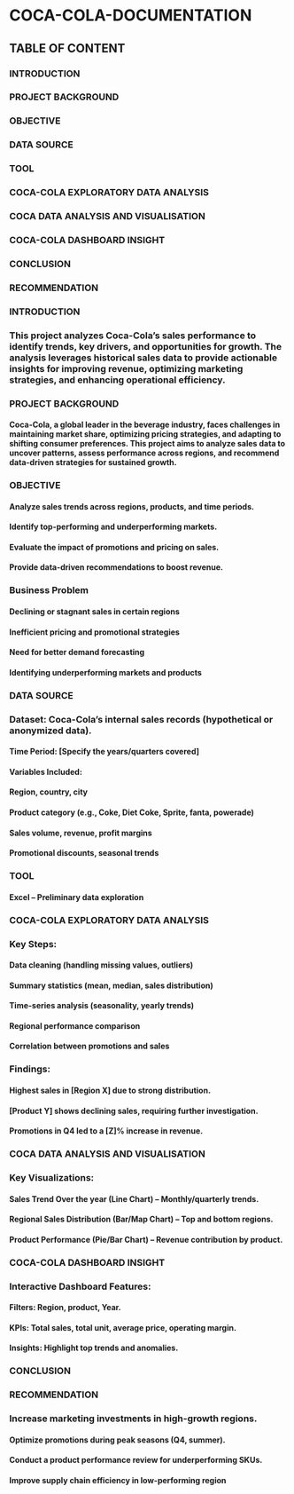 # COCA-COLA-DOCUMENTATION
## TABLE OF CONTENT
### INTRODUCTION
### PROJECT BACKGROUND
### OBJECTIVE
### DATA SOURCE 
### TOOL
### COCA-COLA EXPLORATORY DATA ANALYSIS
### COCA DATA ANALYSIS AND VISUALISATION
###  COCA-COLA DASHBOARD INSIGHT
### CONCLUSION
### RECOMMENDATION

### INTRODUCTION
### This project analyzes Coca-Cola’s sales performance to identify trends, key drivers, and opportunities for growth. The analysis leverages historical sales data to provide actionable insights for improving revenue, optimizing marketing strategies, and enhancing operational efficiency.
### PROJECT BACKGROUND
#### Coca-Cola, a global leader in the beverage industry, faces challenges in maintaining market share, optimizing pricing strategies, and adapting to shifting consumer preferences. This project aims to analyze sales data to uncover patterns, assess performance across regions, and recommend data-driven strategies for sustained growth.

### OBJECTIVE
#### Analyze sales trends across regions, products, and time periods.
#### Identify top-performing and underperforming markets.
#### Evaluate the impact of promotions and pricing on sales.
#### Provide data-driven recommendations to boost revenue.
### Business Problem
#### Declining or stagnant sales in certain regions
#### Inefficient pricing and promotional strategies
#### Need for better demand forecasting
#### Identifying underperforming markets and products

### DATA SOURCE 
### Dataset: Coca-Cola’s internal sales records (hypothetical or anonymized data).
#### Time Period: [Specify the years/quarters covered]
#### Variables Included:
#### Region, country, city
#### Product category (e.g., Coke, Diet Coke, Sprite, fanta, powerade)
#### Sales volume, revenue, profit margins
#### Promotional discounts, seasonal trends

### TOOL
#### Excel – Preliminary data exploration

### COCA-COLA EXPLORATORY DATA ANALYSIS
### Key Steps:
#### Data cleaning (handling missing values, outliers)
#### Summary statistics (mean, median, sales distribution)
#### Time-series analysis (seasonality, yearly trends)
#### Regional performance comparison
#### Correlation between promotions and sales
### Findings:
#### Highest sales in [Region X] due to strong distribution.
#### [Product Y] shows declining sales, requiring further investigation.
#### Promotions in Q4 led to a [Z]% increase in revenue.

### COCA DATA ANALYSIS AND VISUALISATION
### Key Visualizations:
#### Sales Trend Over the year (Line Chart) – Monthly/quarterly trends.
#### Regional Sales Distribution (Bar/Map Chart) – Top and bottom regions.
#### Product Performance (Pie/Bar Chart) – Revenue contribution by product.

###  COCA-COLA DASHBOARD INSIGHT
### Interactive Dashboard Features:
#### Filters: Region, product, Year.
#### KPIs: Total sales, total unit, average price, operating margin.
#### Insights: Highlight top trends and anomalies.

### CONCLUSION

### RECOMMENDATION
### Increase marketing investments in high-growth regions.
#### Optimize promotions during peak seasons (Q4, summer).
#### Conduct a product performance review for underperforming SKUs.
#### Improve supply chain efficiency in low-performing region
